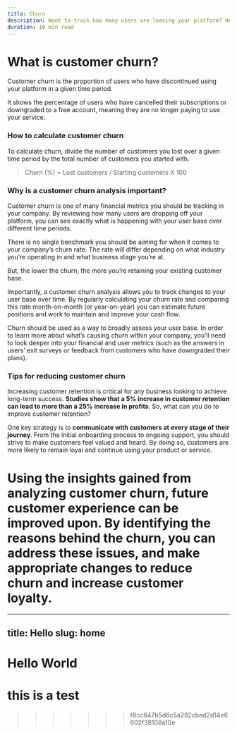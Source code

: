 ```yaml
---
title: Churn
description: Want to track how many users are leaving your platform? Here is how to calculate your customer churn rate.
duration: 10 min read
---
```

# What is customer churn?

Customer churn is the proportion of users who have discontinued using your platform in a given time period.

It shows the percentage of users who have cancelled their subscriptions or downgraded to a free account, meaning they are no longer paying to use your service.

### How to calculate customer churn

To calculate churn, divide the number of customers you lost over a given time period by the total number of customers you started with.

>
> Churn (%) = Lost customers / Starting customers X 100
>


### Why is a customer churn analysis important?

Customer churn is one of many financial metrics you should be tracking in your company. By reviewing how many users are dropping off your platform, you can see exactly what is happening with your user base over different time periods.

There is no single benchmark you should be aiming for when it comes to your company’s churn rate. The rate will differ depending on what industry you’re operating in and what business stage you’re at.

But, the lower the churn, the more you’re retaining your existing customer base.

Importantly, a customer churn analysis allows you to track changes to your user base over time. By regularly calculating your churn rate and comparing this rate month-on-month (or year-on-year) you can estimate future positions and work to maintain and improve your cash flow.

Churn should be used as a way to broadly assess your user base. In order to learn more about what’s causing churn within your company, you’ll need to look deeper into your financial and user metrics (such as the answers in users’ exit surveys or feedback from customers who have downgraded their plans).

### Tips for reducing customer churn

Increasing customer retention is critical for any business looking to achieve long-term success. __Studies show that a 5% increase in customer retention can lead to more than a 25% increase in profits__. So, what can you do to improve customer retention?

One key strategy is to **communicate with customers at every stage of their journey**. From the initial onboarding process to ongoing support, you should strive to make customers feel valued and heard. By doing so, customers are more likely to remain loyal and continue using your product or service.

Using the insights gained from analyzing customer churn, future customer experience can be improved upon. By identifying the reasons behind the churn, you can address these issues, and make appropriate changes to reduce churn and increase customer loyalty.
=======
---
title: Hello
slug: home
---
# Hello World
# this is a test
>>>>>>> f8cc847b5d6c5a292cbed2d14e6602f38108a10e
